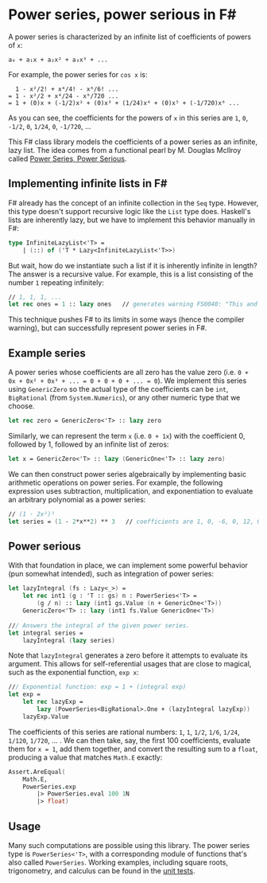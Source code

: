 # Power series, power serious in F#

A power series is characterized by an infinite list of coefficients of powers of `x`:

```
a₀ + a₁x + a₂x² + a₃x³ + ...
```

For example, the power series for `cos x` is:

```
  1 - x²/2! + x⁴/4! - x⁶/6! ...
= 1 - x²/2 + x⁴/24 - x⁶/720 ...
= 1 + (0)x + (-1/2)x² + (0)x³ + (1/24)x⁴ + (0)x⁵ + (-1/720)x⁶ ...
```

As you can see, the coefficients for the powers of `x` in this series are `1`, `0`, `-1/2`, `0`, `1/24`, `0`, `-1/720`, ...

This F# class library models the coefficients of a power series as an infinite, lazy list. The idea comes from a functional pearl by M. Douglas McIlroy called [Power Series, Power Serious](http://citeseerx.ist.psu.edu/viewdoc/download?doi=10.1.1.333.3156&rep=rep1&type=pdf).

## Implementing infinite lists in F#

F# already has the concept of an infinite collection in the `Seq` type. However, this type doesn't support recursive logic like the `List` type does. Haskell's lists are inherently lazy, but we have to implement this behavior manually in F#:

```fsharp
type InfiniteLazyList<'T> =
    | (::) of ('T * Lazy<InfiniteLazyList<'T>>)
```

But wait, how do we instantiate such a list if it is inherently infinite in length? The answer is a recursive value. For example, this is a list consisting of the number `1` repeating infinitely: 

```fsharp
// 1, 1, 1, ...
let rec ones = 1 :: lazy ones   // generates warning FS0040: "This and other recursive references to the object(s) being defined will be checked for initialization-soundness at runtime through the use of a delayed reference."
```

This technique pushes F# to its limits in some ways (hence the compiler warning), but can successfully represent power series in F#.

## Example series

A power series whose coefficients are all zero has the value zero (i.e. `0 + 0x + 0x² + 0x³ + ... = 0 + 0 + 0 + ... = 0`). We implement this series using `GenericZero` so the actual type of the coefficients can be `int`, `BigRational` (from `System.Numerics`), or any other numeric type that we choose.

```fsharp
let rec zero = GenericZero<'T> :: lazy zero
```

Similarly, we can represent the term `x` (i.e. `0 + 1x`) with the coefficient 0, followed by 1, followed by an infinite list of zeros:

```fsharp
let x = GenericZero<'T> :: lazy (GenericOne<'T> :: lazy zero)
```

We can then construct power series algebraically by implementing basic arithmetic operations on power series. For example, the following expression uses subtraction, multiplication, and exponentiation to evaluate an arbitrary polynomial as a power series:

```fsharp
// (1 - 2x²)³
let series = (1 - 2*x**2) ** 3   // coefficients are 1, 0, -6, 0, 12, 0, -8, 0, 0, 0, ...
```

## Power serious

With that foundation in place, we can implement some powerful behavior (pun somewhat intended), such as integration of power series:

```fsharp
let lazyIntegral (fs : Lazy<_>) =
    let rec int1 (g : 'T :: gs) n : PowerSeries<'T> =
        (g / n) :: lazy (int1 gs.Value (n + GenericOne<'T>))
    GenericZero<'T> :: lazy (int1 fs.Value GenericOne<'T>)
    
/// Answers the integral of the given power series.
let integral series =
    lazyIntegral (lazy series)
```

Note that `lazyIntegral` generates a zero before it attempts to evaluate its argument. This allows for self-referential usages that are close to magical, such as the exponential function, `exp x`:

```fsharp
/// Exponential function: exp = 1 + (integral exp)
let exp =
    let rec lazyExp =
        lazy (PowerSeries<BigRational>.One + (lazyIntegral lazyExp))
    lazyExp.Value
```

The coefficients of this series are rational numbers: `1`, `1`, `1/2`, `1/6`, `1/24`, `1/120`, `1/720`, ... . We can then take, say, the first 100 coefficients, evaluate them for `x = 1`, add them together, and convert the resulting sum to a `float`, producing a value that matches `Math.E` exactly:

```fsharp
Assert.AreEqual(
    Math.E,
    PowerSeries.exp
        |> PowerSeries.eval 100 1N
        |> float)
```

## Usage

Many such computations are possible using this library. The power series type is `PowerSeries<'T>`, with a corresponding module of functions that's also called `PowerSeries`. Working examples, including square roots, trigonometry, and calculus can be found in the [unit tests](https://github.com/brianberns/Bernsrite.PowerSeries/blob/master/UnitTests/UnitTests.fs).
